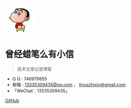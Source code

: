 <img src="_media/weixin.jpg" alt="曾经蜡笔么有小信" style="border-radius:100%;" />

# 曾经蜡笔么有小信

> 技术文章记录博客

* Q Q : 746979855
* 邮箱 : 13335309435@qq.com	，	linuxzhixin@gmail.com
* 「WeChat：13335309435」

[GitHub](https://github.com/aweixin/aweixin.github.io)




